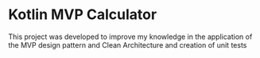 # Kotlin MVP Calculator
This project was developed to improve my knowledge in the application of the MVP design pattern and Clean Architecture and creation of unit tests